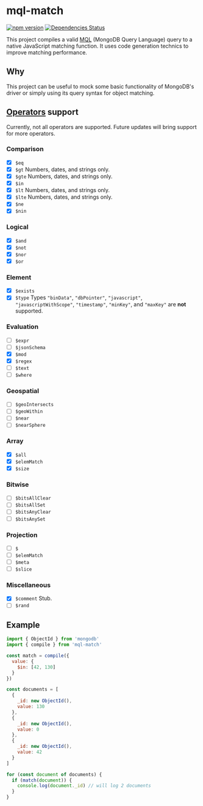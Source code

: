 # mql-match

[![npm version](https://badge.fury.io/js/mql-match.svg)](https://badge.fury.io/js/mql-match)
[![Dependencies Status](https://david-dm.org/greguz/mql-match.svg)](https://david-dm.org/greguz/mql-match.svg)

This project compiles a valid [MQL](https://docs.mongodb.com/manual/tutorial/query-documents/) (MongoDB Query Language) query to a native JavaScript matching function. It uses code generation technics to improve matching performance.

## Why

This project can be useful to mock some basic functionality of MongoDB's driver or simply using its query syntax for object matching.

## [Operators](https://docs.mongodb.com/manual/reference/operator/query/) support

Currently, not all operators are supported. Future updates will bring support for more operators.

### Comparison

- [x] `$eq`
- [x] `$gt` Numbers, dates, and strings only.
- [x] `$gte` Numbers, dates, and strings only.
- [x] `$in`
- [x] `$lt` Numbers, dates, and strings only.
- [x] `$lte` Numbers, dates, and strings only.
- [x] `$ne`
- [x] `$nin`

### Logical

- [x] `$and`
- [x] `$not`
- [x] `$nor`
- [x] `$or`

### Element

- [x] `$exists`
- [x] `$type` Types `"binData"`, `"dbPointer"`, `"javascript"`, `"javascriptWithScope"`, `"timestamp"`, `"minKey"`, and `"maxKey"` are **not** supported.

### Evaluation

- [ ] `$expr`
- [ ] `$jsonSchema`
- [x] `$mod`
- [x] `$regex`
- [ ] `$text`
- [ ] `$where`

### Geospatial

- [ ] `$geoIntersects`
- [ ] `$geoWithin`
- [ ] `$near`
- [ ] `$nearSphere`

### Array

- [x] `$all`
- [x] `$elemMatch`
- [x] `$size`

### Bitwise

- [ ] `$bitsAllClear`
- [ ] `$bitsAllSet`
- [ ] `$bitsAnyClear`
- [ ] `$bitsAnySet`

### Projection

- [ ] `$`
- [ ] `$elemMatch`
- [ ] `$meta`
- [ ] `$slice`

### Miscellaneous

- [x] `$comment` Stub.
- [ ] `$rand`

## Example

```javascript
import { ObjectId } from 'mongodb'
import { compile } from 'mql-match'

const match = compile({
  value: {
    $in: [42, 130]
  }
})

const documents = [
  {
    _id: new ObjectId(),
    value: 130
  },
  {
    _id: new ObjectId(),
    value: 0
  },
  {
    _id: new ObjectId(),
    value: 42
  }
]

for (const document of documents) {
  if (match(document)) {
    console.log(document._id) // will log 2 documents
  }
}
```
